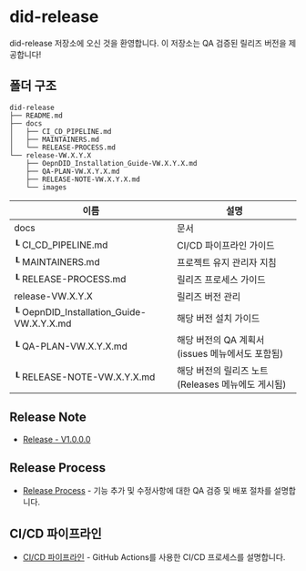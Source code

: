 # did-release
did-release 저장소에 오신 것을 환영합니다.
이 저장소는 QA 검증된 릴리즈 버전을 제공합니다!

## 폴더 구조
```
did-release
├── README.md
├── docs
│   ├── CI_CD_PIPELINE.md
│   ├── MAINTAINERS.md
│   └── RELEASE-PROCESS.md
└── release-VW.X.Y.X
    ├── OepnDID_Installation_Guide-VW.X.Y.X.md
    ├── QA-PLAN-VW.X.Y.X.md
    ├── RELEASE-NOTE-VW.X.Y.X.md
    └── images
```
| 이름                     | 설명                                             |
| ----------------------- | ----------------------------------------------- |
| docs                    | 문서                                             |
| ┖ CI_CD_PIPELINE.md     | CI/CD 파이프라인 가이드                              |
| ┖ MAINTAINERS.md        | 프로젝트 유지 관리자 지침                              |
| ┖ RELEASE-PROCESS.md    | 릴리즈 프로세스 가이드                               |
| release-VW.X.Y.X        | 릴리즈 버전 관리                                      |
| ┖ OepnDID_Installation_Guide-VW.X.Y.X.md | 해당 버전 설치 가이드                                 |
| ┖ QA-PLAN-VW.X.Y.X.md   | 해당 버전의 QA 계획서 (issues 메뉴에서도 포함됨)                 |
| ┖ RELEASE-NOTE-VW.X.Y.X.md | 해당 버전의 릴리즈 노트 (Releases 메뉴에도 게시됨)             |

## Release Note
- [Release - V1.0.0.0](/release-V1.0.0.0/RELEASE-NOTE-V1.0.0.0.md)  

## Release Process
- [Release Process](docs/RELEASE-PROCESS_ko.md) - 기능 추가 및 수정사항에 대한 QA 검증 및 배포 절차를 설명합니다.

## CI/CD 파이프라인
- [CI/CD 파이프라인](docs/CI_CD_PIPELINE.md) - GitHub Actions를 사용한 CI/CD 프로세스를 설명합니다.
